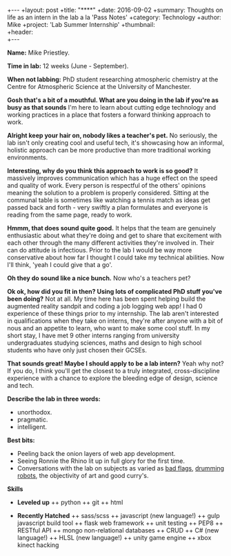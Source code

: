 +---
+layout:     post
+title:      "****"
+date:       2016-09-02
+summary:    Thoughts on life as an intern in the lab a la 'Pass Notes'
+category:   Technology
+author:     Mike
+project:    'Lab Summer Internship'
+thumbnail:  
+header:    
+---

**Name:** Mike Priestley.

**Time in lab:** 12 weeks (June - September).

**When not labbing:** PhD student researching atmospheric chemistry at the Centre for Atmospheric Science at the University of Manchester.

**Gosh that's a bit of a mouthful. What are you doing in the lab if you're as busy as that sounds** I'm here to learn about cutting edge technology and working practices in a place that fosters a forward thinking approach to work.

**Alright keep your hair on, nobody likes a teacher's pet.** No seriously, the lab isn't only creating cool and useful tech, it's showcasing how an informal, holistic approach can be more productive than more traditional working environments.

**Interesting, why do you think this approach to work is so good?** It massively improves communication which has a huge effect on the speed and quality of work. Every person is respectful of the others' opinions meaning the solution to a problem is properly considered. Sitting at the communal table is sometimes like watching a tennis match as ideas get passed back and forth - very swiftly a plan formulates and everyone is reading from the same page, ready to work.

**Hmmm, that does sound quite good.** It helps that the team are genuinely enthusiastic about what they're doing and get to share that excitement with each other through the many different activities they're involved in. Their can do attitude is infectious. Prior to the lab I would be way more conservative about how far I thought I could take my technical abilities. Now I'll think, 'yeah I could give that a go'.

**Oh they do sound like a nice bunch.** Now who's a teachers pet?

**Ok ok, how did you fit in then? Using lots of complicated PhD stuff you've been doing?** Not at all. My time here has been spent helping build the augmented reality sandpit and coding a job logging web app! I had 0 experience of these things prior to my internship. The lab aren't interested in qualifications when they take on interns, they're after anyone with a bit of nous and an appetite to learn, who want to make some cool stuff. In my short stay, I have met 9 other interns ranging from university undergraduates studying sciences, maths and design to high school students who have only just chosen their GCSEs.

**That sounds great! Maybe I should apply to be a lab intern?** Yeah why not? If you do, I think you'll get the closest to a truly integrated, cross-discipline experience with a chance to explore the bleeding edge of design, science and tech.

**Describe the lab in three words:**
* unorthodox.
* pragmatic.
* intelligent.

**Best bits:**
* Peeling back the onion layers of web app development.
* Seeing Ronnie the Rhino lit up in full glory for the first time.
* Conversations with the lab on subjects as varied as [bad flags](https://www.youtube.com/watch?v=pnv5iKB2hl4&feature=youtu.be), [drumming robots](https://www.youtube.com/watch?v=SCbBUH9vWV0), the objectivity of art and good curry's.

**Skills**
+ **Leveled up**
++ python
++ git
++ html

* **Recently Hatched**
++ sass/scss
++ javascript (new language!)
++ gulp javascript build tool
++ flask web framework
++ unit testing
++ PEP8
++ RESTful API
++ mongo non-relational databases
++ CRUD
++ C# (new language!)
++ HLSL (new language!)
++ unity game engine
++ xbox kinect hacking
